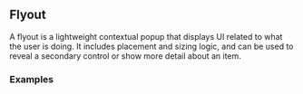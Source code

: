## Flyout

A flyout is a lightweight contextual popup that displays UI related to what the user is doing. It includes placement and sizing logic, and can be used to reveal a secondary control or show more detail about an item.

### Examples
